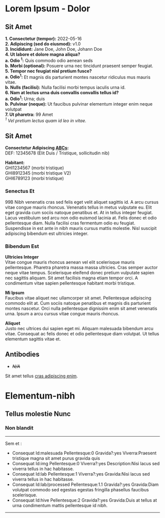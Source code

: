 # Lorem Ipsum - Dolor
													
## Sit Amet  
**1. Consectetur (tempor):** 2022-05-16   
**2. Adipiscing (sed do eiusmod):** v1.0  
**3. Incididunt:** Jane Doe, John Doe, Johann Doe  
**4. Ut labore et dolore magna aliqua?   
    a.	Odio <sup>1</sup>:** Quis commodo odio aenean seds  
    **b. Morbi  (optional):** Posuere urna nec tincidunt praesent semper feugiat.  
**5. Tempor nec feugiat nisl pretium fusce?**  
    **a.	Odio<sup>1</sup>:** Et magnis dis parturient montes nascetur ridiculus mus mauris vitae.  
    **b.	Nulls (facilisi):** Nulla facilisi morbi tempus iaculis urna id.  
 **6. Nam at lectus urna duis convallis convallis tellus id?**  
    **a.	Odio<sup>1</sup>:** Urna; duis  
    **b.	Pulvinar (neque):** Ut faucibus pulvinar elementum integer enim neque volutpat   
 **7. Ut pharetra:** 99 Amet  
<sup>*1</sup> Vel pretium lectus quam id leo in vitae.*

## Sit Amet 
**Consectetur Adipiscing [ABCs](https://www.google.com/):**  
DEF: 12345678 (Elit Duis / Tristique, sollicitudin nib)

**Habitant:**  
GHI1234567 (morbi tristique)  
GHI8912345 (morbi tristique V2)  
GHI6789123 (morbi tristique)
	
### **Senectus Et**

99B Nibh venenatis cras sed felis eget velit aliquet sagittis id. A arcu cursus vitae congue mauris rhoncus. Venenatis tellus in metus vulputate eu. Elit eget gravida cum sociis natoque penatibus et. At in tellus integer feugiat. Lacus vestibulum sed arcu non odio euismod lacinia at. Felis donec et odio pellentesque diam. Nulla facilisi cras fermentum odio eu feugiat. Suspendisse in est ante in nibh mauris cursus mattis molestie. Nisl suscipit adipiscing bibendum est ultricies integer.

### **Bibendum Est**

**Ultricies Integer**  
Vitae congue mauris rhoncus aenean vel elit scelerisque mauris pellentesque. Pharetra pharetra massa massa ultricies. Cras semper auctor neque vitae tempus. Scelerisque eleifend donec pretium vulputate sapien nec sagittis aliquam. Sit amet facilisis magna etiam tempor orci. A condimentum vitae sapien pellentesque habitant morbi tristique.

**Mi Ipsum**  
Faucibus vitae aliquet nec ullamcorper sit amet. Pellentesque adipiscing commodo elit at. Cum sociis natoque penatibus et magnis dis parturient montes nascetur. Orci nulla pellentesque dignissim enim sit amet venenatis urna. Ipsum a arcu cursus vitae congue mauris rhoncus.

**Aliquet**  
Justo nec ultrices dui sapien eget mi. Aliquam malesuada bibendum arcu vitae. Consequat ac felis donec et odio pellentesque diam volutpat. Ut tellus elementum sagittis vitae et.

## **Antibodies**  
* ~~*N/A*~~

Sit amet tellus [cras adipiscing enim](https://www.google.com/).

															
# Elementum-nibh

## Tellus molestie Nunc

### **Non blandit**

---
Sem et :
  - Consequat Id:malesuada
    Pellentesque:0
    Gravida?:yes
    Viverra:Praesent tristique magna sit amet purus gravida quis
  - Consequat Id:img
    Pellentesque:0
    Viverra?:yes
    Description:Nisi lacus sed viverra tellus in hac habitasse.
  - Consequat Id:lab
    Pellentesque:1
    Viverra?:yes
    Gravida:Nisi lacus sed viverra tellus in hac habitasse.
  - Consequat Id:lab/processed
    Pellentesque:1.1
    Gravida?:yes
    Gravida:Diam volutpat commodo sed egestas egestas fringilla phasellus faucibus scelerisque.
  - Consequat Id:hive
    Pellentesque:2
    Gravida?:yes
    Gravida:Duis at tellus at urna condimentum mattis pellentesque id nibh.
---
